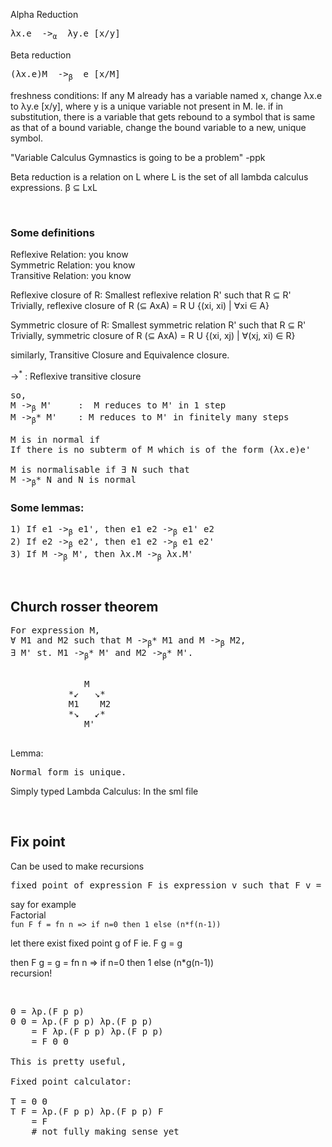 Alpha Reduction
<pre>
λx.e  -><sub>α</sub>  λy.e [x/y]
</pre>


Beta reduction
<pre>
(λx.e)M  -><sub>β</sub>  e [x/M]
</pre>

freshness conditions:
If any M already has a variable named x, change λx.e to λy.e [x/y], where y is a unique variable not present in M.
Ie. if in substitution, there is a variable that gets rebound to a symbol that is same as that of a bound variable, change the bound variable to a new, unique symbol.

"Variable Calculus Gymnastics is going to be a problem" -ppk


Beta reduction is a relation on L where L is the set of all lambda calculus expressions.
β ⊆ LxL


&nbsp;
### Some definitions
Reflexive Relation: you know \
Symmetric Relation: you know \
Transitive Relation: you know

Reflexive closure of R: Smallest reflexive relation R' such that R ⊆ R'\
Trivially, reflexive closure of R (⊆ AxA) = R U {(xi, xi) | ∀xi ∈ A}

Symmetric closure of R: Smallest symmetric relation R' such that R ⊆ R' \
    Trivially, symmetric closure of R (⊆ AxA) = R U {(xi, xj) | ∀(xj, xi) ∈ R}

similarly, Transitive Closure and Equivalence closure.

-><sup>*</sup> : Reflexive transitive closure

<pre>
so,
M -><sub>β</sub> M'     :  M reduces to M' in 1 step
M -><sub>β</sub>* M'    : M reduces to M' in finitely many steps

M is in normal if
If there is no subterm of M which is of the form (λx.e)e'

M is normalisable if ∃ N such that
M -><sub>β</sub>* N and N is normal  
</pre>

### Some lemmas:
<pre>
1) If e1 -><sub>β</sub> e1', then e1 e2 -><sub>β</sub> e1' e2
2) If e2 -><sub>β</sub> e2', then e1 e2 -><sub>β</sub> e1 e2'
3) If M -><sub>β</sub> M', then λx.M -><sub>β</sub> λx.M' 
</pre>
&nbsp;
## Church rosser theorem
<pre>
For expression M, 
∀ M1 and M2 such that M -><sub>β</sub>* M1 and M -><sub>β</sub> M2, 
∃ M' st. M1 -><sub>β</sub>* M' and M2 -><sub>β</sub>* M'.
</pre>
<pre>

              M
           *↙   ↘*
           M1    M2
           *↘   ↙*
              M'   
            
</pre>
Lemma:
<pre>
Normal form is unique.
</pre>

Simply typed Lambda Calculus: In the sml file


&nbsp;
## Fix point
Can be used to make recursions
<pre>
fixed point of expression F is expression v such that F v = v 
</pre> 

say for example \
Factorial \
`fun F f = fn n => if n=0 then 1 else (n*f(n-1))`

let there exist fixed point g of F
ie. F g = g

then F g = g = fn n => if n=0 then 1 else (n*g(n-1))\
recursion!

&nbsp;
<pre>
Θ = λp.(F p p)
Θ Θ = λp.(F p p) λp.(F p p)
    = F λp.(F p p) λp.(F p p)
    = F Θ Θ
    
This is pretty useful,

Fixed point calculator:

T = Θ Θ
T F = λp.(F p p) λp.(F p p) F
    = F
    # not fully making sense yet